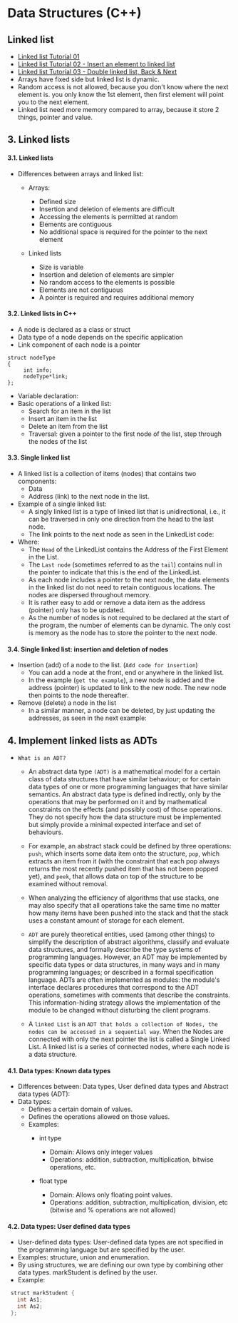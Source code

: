 # Data Structures (C++)

## Linked list
 * [Linked list Tutorial 01](https://www.youtube.com/watch?v=HKfj0l7ndbc)
 * [Linked list Tutorial 02 - Insert an element to linked list](https://www.youtube.com/watch?v=RNMIDj62o_o)
 * [Linked list Tutorial 03 - Double linked list, Back & Next](https://www.youtube.com/watch?v=-StYr9wILqo)
 * Arrays have fixed side but linked list is dynamic.
 * Random access is not allowed, because you don't know where the next element is. you only know the 1st element, then first element will point you to the next element.
 * Linked list need more memory compared to array, because it store 2 things, pointer and value.
## 3. Linked lists
#### 3.1. Linked lists
   * Differences between arrays and linked list:
     * Arrays:
       * Defined size
       * Insertion and deletion of elements are difficult 
       * Accessing the elements is permitted at random 
       * Elements are contiguous
       * No additional space is required for the pointer to the next element
       
     * Linked lists
       * Size is variable
       * Insertion and deletion of elements are simpler
       * No random access to the elements is possible
       * Elements are not contiguous
       * A pointer is required and requires additional memory 
	   
#### 3.2. Linked lists in C++
   * A node is declared as a class or struct
   * Data type of a node depends on the specific application
   * Link component of each node is a pointer
   ```struct
   struct nodeType
   {
		int info;
		nodeType*link;
   };
   ```
   * Variable declaration:
   * Basic operations of a linked list:
     * Search for an item in the list
	 * Insert an item in the list
	 * Delete an item from the list
	 * Traversal: given a pointer to the first node of the list, step through the nodes of the list
#### 3.3. Single linked list
   * A linked list is a collection of items (nodes) that contains two components:
     * Data
	 * Address (link) to the next node in the list. 
   * Example of a single linked list:
     * A singly linked list is a type of linked list that is unidirectional, i.e., it can be traversed in only one direction from the head to the last node.
	 * The link  points to the next node as seen in the LinkedList code:
   * Where:
     * The `Head` of the LinkedList contains the Address of the First Element in the List.
	 * The `Last node` (sometimes referred to as the `tail`) contains null in the pointer to indicate that this is the end of the LinkedList.
	 * As each node includes a pointer to the next node, the data elements in the linked list do not need to retain contiguous locations.  The nodes are dispersed throughout memory.
	 * It is rather easy to add or remove a data item as the address (pointer) only has to be updated.
	 *  As the number of nodes is not required to be declared at the start of the program, the number of elements can be dynamic.  The only cost is memory as the node has to store the pointer to the next node.
	 
#### 3.4. Single linked list: insertion and deletion of nodes
   * Insertion (add) of a node to the list. (`Add code for insertion`)
     * You can add a node at the front, end or anywhere in the linked list.
     * In the example (`get the example`), a new node is added and the address (pointer) is updated to link to the new node.  The new node then points to the node thereafter.
   * Remove (delete) a node in the list
     * In a similar manner, a node can be deleted, by just updating the addresses, as seen in the next example:
## 4. Implement linked lists as ADTs
 * `What is an ADT?`
   * An abstract data type `(ADT)` is a  mathematical model for a certain class of data structures that have similar behaviour; or for certain data types of one or more programming languages that have similar semantics. An abstract data type is defined indirectly, only by the operations that may be performed on it and by mathematical constraints on the effects (and possibly cost) of those operations. They do not specify how the data structure must be implemented but simply provide a minimal expected interface and set of behaviours.
 
   * For example, an abstract stack could be defined by three operations: `push`, which inserts some data item onto the structure, `pop`, which extracts an item from it (with the constraint that each pop always returns the most recently pushed item that has not been popped yet), and `peek`, that allows data on top of the structure to be examined without removal. 
   
   * When analyzing the efficiency of algorithms that use stacks, one may also specify that all operations take the same time no matter how many items have been pushed into the stack and that the stack uses a constant amount of storage for each element.
   
   * `ADT` are purely theoretical entities, used (among other things) to simplify the description of abstract algorithms, classify and evaluate data structures, and formally describe the type systems of programming languages. However, an ADT may be implemented by specific data types or data structures, in many ways and in many programming languages; or described in a  formal specification language. ADTs are often implemented as modules: the module's interface declares procedures that correspond to the ADT operations, sometimes with comments that describe the constraints. This information-hiding strategy allows the implementation of the module to be changed without disturbing the client programs.
   
   * A `linked List` is an `ADT that holds a collection of Nodes, the nodes can be accessed in a sequential way`. When the Nodes are connected with only the next pointer the list is called a Single Linked List. A linked list is a series of connected nodes, where each node is a data structure.

#### 4.1. Data types: Known data types
   * Differences between: Data types, User defined data types and Abstract data types (ADT):
   * Data types:
     * Defines a certain domain of values.
	 * Defines the operations allowed on those values.
	 * Examples: 
	   * int type
	     * Domain: Allows only integer values
		 * Operations:  addition, subtraction, multiplication, bitwise operations, etc.
		 
	   * float type
         * Domain:  Allows only floating point values.
		 * Operations:  addition, subtraction, multiplication, division, etc (bitwise and % operations are not allowed)
		 
#### 4.2. Data types: User defined data types
   * User-defined data types: User-defined data types are not specified in the programming language but are specified by the user.
   * Examples: structure, union and enumeration.
   * By using structures, we are defining our own type by combining other data types.  markStudent is defined by the user.
   * Example:
   ``` java
	struct markStudent {
	  int As1;
	  int As2;
	};
   ```